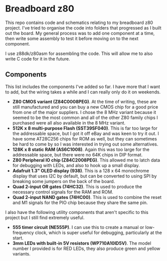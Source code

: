 # Breadboard z80

This repo contains code and schematics relating to my breadboard z80 project. I've tried to organise the code into folders that progressed as I built out the board. My general process was to add one component at a time, then write some assembly to test it before moving on to the next component.

I use z88dk/z80asm for assembling the code. This will allow me to also write C code for it in the future.

## Components

This list includes the components I've added so far. I have more that I want to add, but the wiring takes a while and I can really only do it on weekends.

* **Z80 CMOS variant (Z84C0008PEG)**. At the time of writing, these are still manufactured and you can buy a new CMOS chip for a good price from one of the major suppliers. I chose the 8 MHz variant because it seemed to be the most common and all of the other Z80 family chips I purchased were all also available in the 8 MHz variant.
* **512K x 8 multi-purpose Flash (SST39SF040)**. This is far too large for the addressable space, but I got it off eBay and was keen to try it out. I have some AT28C256 chips for ROM as well, but they can sometimes be hard to come by so I was interested in trying out some alternatives.
* **128K x 8 static RAM (AS6C1008)**. Again this was too large for the addressable space, but there were no 64K chips in DIP format.
* **Z80 Peripheral IO chip (Z84C2008PEG)**. This allowed me to latch data for debugging with LEDs, and also to hook up a small display.
* **Adafruit 1.3" OLED display (938)**. This is a 128 x 64 monochrome display that uses I2C by default, but can be converted to using SPI by breaking some jumpers on the back of the board.
* **Quad 2-input OR gates (74HC32)**. This is used to produce the necessary control signals for the RAM and ROM.
* **Quad 2-input NAND gates (74HC00)**. This is used to combine the reset and M1 signals for the PIO chip because they share the same pin.

I also have the following utility components that aren't specific to this project but I still find extremely useful.

* **555 timer circuit (NE555P)**. I can use this to create a manual or low-frequency clock, which is super useful for debugging, particularly at the start.
* **3mm LEDs with built-in 5V resistors (WP710A10ID5V)**. The model number I provided is for RED LEDs, they also produce green and yellow variants.
